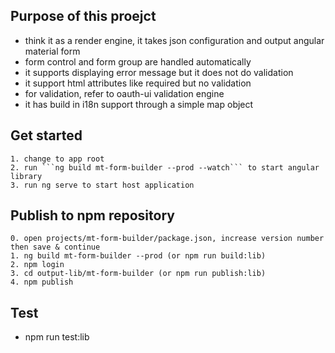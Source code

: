 ## Purpose of this proejct
- think it as a render engine, it takes json configuration and output angular material form
- form control and form group are handled automatically
- it supports displaying error message but it does not do validation
- it support html attributes like required but no validation
- for validation, refer to oauth-ui validation engine
- it has build in i18n support through a simple map object
## Get started
    1. change to app root  
    2. run ```ng build mt-form-builder --prod --watch``` to start angular library  
    3. run ng serve to start host application  
## Publish to npm repository
    0. open projects/mt-form-builder/package.json, increase version number then save & continue  
    1. ng build mt-form-builder --prod (or npm run build:lib)  
    2. npm login  
    3. cd output-lib/mt-form-builder (or npm run publish:lib)  
    4. npm publish  
## Test
- npm run test:lib